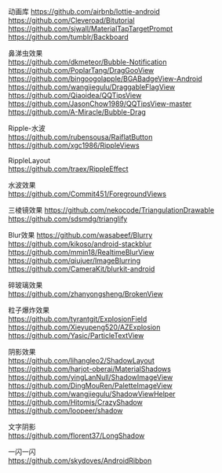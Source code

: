动画库
https://github.com/airbnb/lottie-android  
https://github.com/Cleveroad/Bitutorial  
https://github.com/sjwall/MaterialTapTargetPrompt  
https://github.com/tumblr/Backboard  

鼻涕虫效果  
https://github.com/dkmeteor/Bubble-Notification  
https://github.com/PoplarTang/DragGooView  
https://github.com/bingoogolapple/BGABadgeView-Android  
https://github.com/wangjiegulu/DraggableFlagView  
https://github.com/Qiaoidea/QQTipsView  
https://github.com/JasonChow1989/QQTipsView-master  
https://github.com/A-Miracle/Bubble-Drag    


Ripple-水波  
https://github.com/rubensousa/RaiflatButton  
https://github.com/xgc1986/RippleViews  

RippleLayout  
https://github.com/traex/RippleEffect  

水波效果  
https://github.com/Commit451/ForegroundViews  

三棱镜效果
https://github.com/nekocode/TriangulationDrawable  
https://github.com/sdsmdg/trianglify   


Blur效果
https://github.com/wasabeef/Blurry  
https://github.com/kikoso/android-stackblur  
https://github.com/mmin18/RealtimeBlurView    
https://github.com/qiujuer/ImageBlurring  
https://github.com/CameraKit/blurkit-android  

碎玻璃效果  
https://github.com/zhanyongsheng/BrokenView    

粒子爆炸效果  
https://github.com/tyrantgit/ExplosionField  
https://github.com/Xieyupeng520/AZExplosion  
https://github.com/Yasic/ParticleTextView  

阴影效果  
https://github.com/lihangleo2/ShadowLayout  
https://github.com/harjot-oberai/MaterialShadows  
https://github.com/yingLanNull/ShadowImageView  
https://github.com/DingMouRen/PaletteImageView  
https://github.com/wangjiegulu/ShadowViewHelper  
https://github.com/Hitomis/CrazyShadow  
https://github.com/loopeer/shadow  

文字阴影   
https://github.com/florent37/LongShadow  


 一闪一闪  
https://github.com/skydoves/AndroidRibbon  


